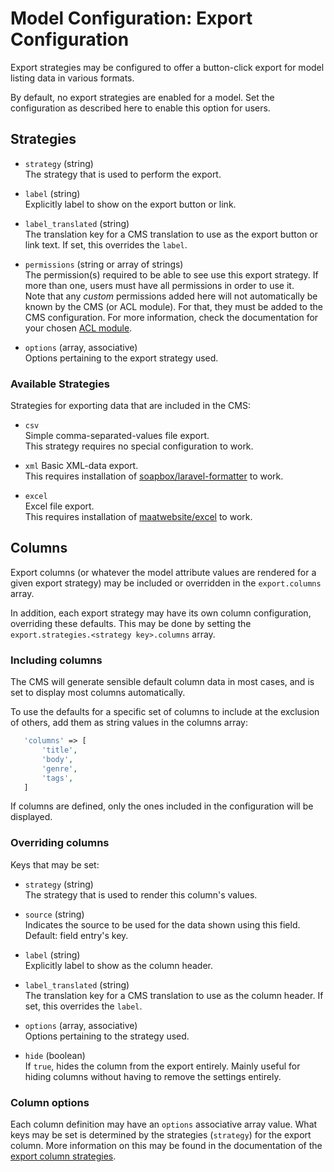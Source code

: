 # Model Configuration: Export Configuration

Export strategies may be configured to offer a button-click export for model listing data in various formats.

By default, no export strategies are enabled for a model. 
Set the configuration as described here to enable this option for users. 


## Strategies

- `strategy` (string)  
    The strategy that is used to perform the export.

- `label` (string)  
    Explicitly label to show on the export button or link.
        
- `label_translated` (string)  
    The translation key for a CMS translation to use as the export button or link text.
    If set, this overrides the `label`.

- `permissions` (string or array of strings)  
    The permission(s) required to be able to see use this export strategy.
    If more than one, users must have all permissions in order to use it.  
    Note that any *custom* permissions added here will not automatically be known by the CMS (or ACL module). For that, they must be added to the CMS configuration. For more information, check the documentation for your chosen [ACL module](https://github.com/czim/laravel-cms-acl-module).
    
- `options` (array, associative)  
    Options pertaining to the export strategy used.


### Available Strategies

Strategies for exporting data that are included in the CMS:

- `csv`  
    Simple comma-separated-values file export.  
    This strategy requires no special configuration to work.
    
- `xml`
    Basic XML-data export.  
    This requires installation of [soapbox/laravel-formatter](https://github.com/SoapBox/laravel-formatter) to work.
    
- `excel`  
    Excel file export.  
    This requires installation of [maatwebsite/excel](https://github.com/Maatwebsite/Laravel-Excel) to work.
  


## Columns

Export columns (or whatever the model attribute values are rendered for a given export strategy) may be included or overridden in the `export.columns` array.

In addition, each export strategy may have its own column configuration, overriding these defaults. 
This may be done by setting the `export.strategies.<strategy key>.columns` array.
 

### Including columns

The CMS will generate sensible default column data in most cases, and is set to display most columns automatically.

To use the defaults for a specific set of columns to include at the exclusion of others, add them as string values in the columns array:
 
 ```php
    'columns' => [
        'title',
        'body',
        'genre',
        'tags',
    ]
 ```

If columns are defined, only the ones included in the configuration will be displayed.
 

### Overriding columns

Keys that may be set:

- `strategy` (string)  
    The strategy that is used to render this column's values.

- `source` (string)  
    Indicates the source to be used for the data shown using this field. Default: field entry's key.

- `label` (string)  
    Explicitly label to show as the column header.
        
- `label_translated` (string)  
    The translation key for a CMS translation to use as the column header.
    If set, this overrides the `label`.

- `options` (array, associative)  
    Options pertaining to the strategy used.

- `hide` (boolean)  
    If `true`, hides the column from the export entirely.
    Mainly useful for hiding columns without having to remove the settings entirely.
    

### Column options

Each column definition may have an `options` associative array value.
What keys may be set is determined by the strategies (`strategy`) for the export column.
More information on this may be found in the documentation of the [export column strategies](../ExportColumnStrategyReference.md).

